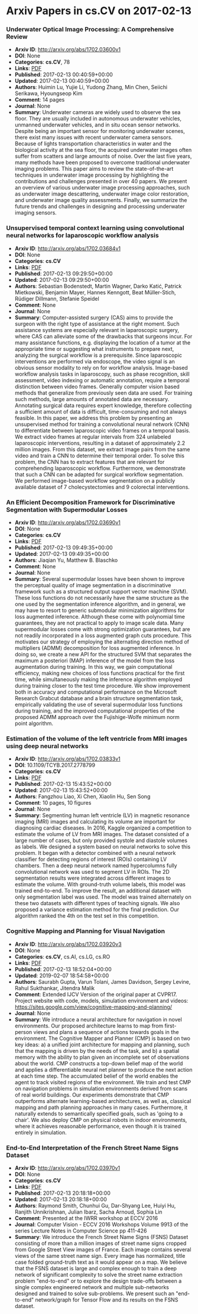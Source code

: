 # Arxiv Papers in cs.CV on 2017-02-13
### Underwater Optical Image Processing: A Comprehensive Review
- **Arxiv ID**: http://arxiv.org/abs/1702.03600v1
- **DOI**: None
- **Categories**: **cs.CV**, 78
- **Links**: [PDF](http://arxiv.org/pdf/1702.03600v1)
- **Published**: 2017-02-13 00:40:59+00:00
- **Updated**: 2017-02-13 00:40:59+00:00
- **Authors**: Huimin Lu, Yujie Li, Yudong Zhang, Min Chen, Seiichi Serikawa, Hyoungseop Kim
- **Comment**: 14 pages
- **Journal**: None
- **Summary**: Underwater cameras are widely used to observe the sea floor. They are usually included in autonomous underwater vehicles, unmanned underwater vehicles, and in situ ocean sensor networks. Despite being an important sensor for monitoring underwater scenes, there exist many issues with recent underwater camera sensors. Because of lights transportation characteristics in water and the biological activity at the sea floor, the acquired underwater images often suffer from scatters and large amounts of noise. Over the last five years, many methods have been proposed to overcome traditional underwater imaging problems. This paper aims to review the state-of-the-art techniques in underwater image processing by highlighting the contributions and challenges presented in over 40 papers. We present an overview of various underwater image processing approaches, such as underwater image descattering, underwater image color restoration, and underwater image quality assessments. Finally, we summarize the future trends and challenges in designing and processing underwater imaging sensors.



### Unsupervised temporal context learning using convolutional neural networks for laparoscopic workflow analysis
- **Arxiv ID**: http://arxiv.org/abs/1702.03684v1
- **DOI**: None
- **Categories**: **cs.CV**
- **Links**: [PDF](http://arxiv.org/pdf/1702.03684v1)
- **Published**: 2017-02-13 09:29:50+00:00
- **Updated**: 2017-02-13 09:29:50+00:00
- **Authors**: Sebastian Bodenstedt, Martin Wagner, Darko Katić, Patrick Mietkowski, Benjamin Mayer, Hannes Kenngott, Beat Müller-Stich, Rüdiger Dillmann, Stefanie Speidel
- **Comment**: None
- **Journal**: None
- **Summary**: Computer-assisted surgery (CAS) aims to provide the surgeon with the right type of assistance at the right moment. Such assistance systems are especially relevant in laparoscopic surgery, where CAS can alleviate some of the drawbacks that surgeons incur. For many assistance functions, e.g. displaying the location of a tumor at the appropriate time or suggesting what instruments to prepare next, analyzing the surgical workflow is a prerequisite. Since laparoscopic interventions are performed via endoscope, the video signal is an obvious sensor modality to rely on for workflow analysis.   Image-based workflow analysis tasks in laparoscopy, such as phase recognition, skill assessment, video indexing or automatic annotation, require a temporal distinction between video frames. Generally computer vision based methods that generalize from previously seen data are used. For training such methods, large amounts of annotated data are necessary. Annotating surgical data requires expert knowledge, therefore collecting a sufficient amount of data is difficult, time-consuming and not always feasible.   In this paper, we address this problem by presenting an unsupervised method for training a convolutional neural network (CNN) to differentiate between laparoscopic video frames on a temporal basis. We extract video frames at regular intervals from 324 unlabeled laparoscopic interventions, resulting in a dataset of approximately 2.2 million images. From this dataset, we extract image pairs from the same video and train a CNN to determine their temporal order. To solve this problem, the CNN has to extract features that are relevant for comprehending laparoscopic workflow.   Furthermore, we demonstrate that such a CNN can be adapted for surgical workflow segmentation. We performed image-based workflow segmentation on a publicly available dataset of 7 cholecystectomies and 9 colorectal interventions.



### An Efficient Decomposition Framework for Discriminative Segmentation with Supermodular Losses
- **Arxiv ID**: http://arxiv.org/abs/1702.03690v1
- **DOI**: None
- **Categories**: **cs.CV**
- **Links**: [PDF](http://arxiv.org/pdf/1702.03690v1)
- **Published**: 2017-02-13 09:49:35+00:00
- **Updated**: 2017-02-13 09:49:35+00:00
- **Authors**: Jiaqian Yu, Matthew B. Blaschko
- **Comment**: None
- **Journal**: None
- **Summary**: Several supermodular losses have been shown to improve the perceptual quality of image segmentation in a discriminative framework such as a structured output support vector machine (SVM). These loss functions do not necessarily have the same structure as the one used by the segmentation inference algorithm, and in general, we may have to resort to generic submodular minimization algorithms for loss augmented inference. Although these come with polynomial time guarantees, they are not practical to apply to image scale data. Many supermodular losses come with strong optimization guarantees, but are not readily incorporated in a loss augmented graph cuts procedure. This motivates our strategy of employing the alternating direction method of multipliers (ADMM) decomposition for loss augmented inference. In doing so, we create a new API for the structured SVM that separates the maximum a posteriori (MAP) inference of the model from the loss augmentation during training. In this way, we gain computational efficiency, making new choices of loss functions practical for the first time, while simultaneously making the inference algorithm employed during training closer to the test time procedure. We show improvement both in accuracy and computational performance on the Microsoft Research Grabcut database and a brain structure segmentation task, empirically validating the use of several supermodular loss functions during training, and the improved computational properties of the proposed ADMM approach over the Fujishige-Wolfe minimum norm point algorithm.



### Estimation of the volume of the left ventricle from MRI images using deep neural networks
- **Arxiv ID**: http://arxiv.org/abs/1702.03833v1
- **DOI**: 10.1109/TCYB.2017.2778799
- **Categories**: **cs.CV**
- **Links**: [PDF](http://arxiv.org/pdf/1702.03833v1)
- **Published**: 2017-02-13 15:43:52+00:00
- **Updated**: 2017-02-13 15:43:52+00:00
- **Authors**: Fangzhou Liao, Xi Chen, Xiaolin Hu, Sen Song
- **Comment**: 10 pages, 10 figures
- **Journal**: None
- **Summary**: Segmenting human left ventricle (LV) in magnetic resonance imaging (MRI) images and calculating its volume are important for diagnosing cardiac diseases. In 2016, Kaggle organized a competition to estimate the volume of LV from MRI images. The dataset consisted of a large number of cases, but only provided systole and diastole volumes as labels. We designed a system based on neural networks to solve this problem. It began with a detector combined with a neural network classifier for detecting regions of interest (ROIs) containing LV chambers. Then a deep neural network named hypercolumns fully convolutional network was used to segment LV in ROIs. The 2D segmentation results were integrated across different images to estimate the volume. With ground-truth volume labels, this model was trained end-to-end. To improve the result, an additional dataset with only segmentation label was used. The model was trained alternately on these two datasets with different types of teaching signals. We also proposed a variance estimation method for the final prediction. Our algorithm ranked the 4th on the test set in this competition.



### Cognitive Mapping and Planning for Visual Navigation
- **Arxiv ID**: http://arxiv.org/abs/1702.03920v3
- **DOI**: None
- **Categories**: **cs.CV**, cs.AI, cs.LG, cs.RO
- **Links**: [PDF](http://arxiv.org/pdf/1702.03920v3)
- **Published**: 2017-02-13 18:52:04+00:00
- **Updated**: 2019-02-07 18:54:58+00:00
- **Authors**: Saurabh Gupta, Varun Tolani, James Davidson, Sergey Levine, Rahul Sukthankar, Jitendra Malik
- **Comment**: Extended IJCV Version of the original paper at CVPR17. Project
  website with code, models, simulation environment and videos:
  https://sites.google.com/view/cognitive-mapping-and-planning/
- **Journal**: None
- **Summary**: We introduce a neural architecture for navigation in novel environments. Our proposed architecture learns to map from first-person views and plans a sequence of actions towards goals in the environment. The Cognitive Mapper and Planner (CMP) is based on two key ideas: a) a unified joint architecture for mapping and planning, such that the mapping is driven by the needs of the task, and b) a spatial memory with the ability to plan given an incomplete set of observations about the world. CMP constructs a top-down belief map of the world and applies a differentiable neural net planner to produce the next action at each time step. The accumulated belief of the world enables the agent to track visited regions of the environment. We train and test CMP on navigation problems in simulation environments derived from scans of real world buildings. Our experiments demonstrate that CMP outperforms alternate learning-based architectures, as well as, classical mapping and path planning approaches in many cases. Furthermore, it naturally extends to semantically specified goals, such as 'going to a chair'. We also deploy CMP on physical robots in indoor environments, where it achieves reasonable performance, even though it is trained entirely in simulation.



### End-to-End Interpretation of the French Street Name Signs Dataset
- **Arxiv ID**: http://arxiv.org/abs/1702.03970v1
- **DOI**: None
- **Categories**: **cs.CV**
- **Links**: [PDF](http://arxiv.org/pdf/1702.03970v1)
- **Published**: 2017-02-13 20:18:18+00:00
- **Updated**: 2017-02-13 20:18:18+00:00
- **Authors**: Raymond Smith, Chunhui Gu, Dar-Shyang Lee, Huiyi Hu, Ranjith Unnikrishnan, Julian Ibarz, Sacha Arnoud, Sophia Lin
- **Comment**: Presented at the IWRR workshop at ECCV 2016
- **Journal**: Computer Vision - ECCV 2016 Workshops Volume 9913 of the series
  Lecture Notes in Computer Science pp 411-426
- **Summary**: We introduce the French Street Name Signs (FSNS) Dataset consisting of more than a million images of street name signs cropped from Google Street View images of France. Each image contains several views of the same street name sign. Every image has normalized, title case folded ground-truth text as it would appear on a map. We believe that the FSNS dataset is large and complex enough to train a deep network of significant complexity to solve the street name extraction problem "end-to-end" or to explore the design trade-offs between a single complex engineered network and multiple sub-networks designed and trained to solve sub-problems. We present such an "end-to-end" network/graph for Tensor Flow and its results on the FSNS dataset.



